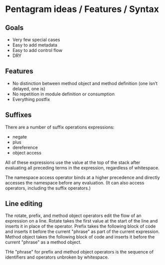 # Pentagram ideas / Features / Syntax

## Goals

- Very few special cases
- Easy to add metadata
- Easy to add control flow
- DRY

## Features

- No distinction between method object and method definition (one isn’t delayed, one is)
- No repetition in module definition or consumption
- Everything postfix

## Suffixes

There are a number of suffix operations expressions:
- negate
- plus
- dereference
- object access

All of these expressions use the value at the top of the stack after evaluating all preceding terms in the expression, regardless of whitespace.

The namespace access operator binds at a higher precedence and directly accesses the namespace before any evaluation. (It can also access operators, including the suffix operators.)

## Line editing

The rotate, prefix, and method object operators edit the flow of an expression on a line. Rotate takes the first value at the start of the line and inserts it in place of the operator. Prefix takes the following block of code and inserts it before the current "phrase" as part of the current expression. Method object takes the following block of code and inserts it before the current "phrase" as a method object.

THe "phrase" for prefix and method object operators is the sequence of identifiers and operators unbroken by whitespace.
